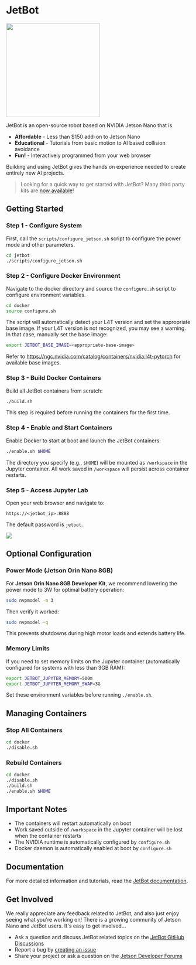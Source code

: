 # JetBot

<img src="../..//wiki/images/jetson-jetbot-illustration_1600x1260.png" height="256">

JetBot is an open-source robot based on NVIDIA Jetson Nano that is

* **Affordable** - Less than $150 add-on to Jetson Nano
* **Educational** - Tutorials from basic motion to AI based collision avoidance
* **Fun!** - Interactively programmed from your web browser

Building and using JetBot gives the hands on experience needed to create entirely new AI projects.

> Looking for a quick way to get started with JetBot? Many third party kits are [now available](https://jetbot.org/master/third_party_kits.html)!

## Getting Started

### Step 1 - Configure System

First, call the `scripts/configure_jetson.sh` script to configure the power mode and other parameters.

```bash
cd jetbot
./scripts/configure_jetson.sh
```

### Step 2 - Configure Docker Environment

Navigate to the docker directory and source the `configure.sh` script to configure environment variables.

```bash
cd docker
source configure.sh
```

The script will automatically detect your L4T version and set the appropriate base image. If your L4T version is not recognized, you may see a warning. In that case, manually set the base image:

```bash
export JETBOT_BASE_IMAGE=<appropriate-base-image>
```

Refer to https://ngc.nvidia.com/catalog/containers/nvidia:l4t-pytorch for available base images.

### Step 3 - Build Docker Containers

Build all JetBot containers from scratch:

```bash
./build.sh
```

This step is required before running the containers for the first time.

### Step 4 - Enable and Start Containers

Enable Docker to start at boot and launch the JetBot containers:

```bash
./enable.sh $HOME
```

The directory you specify (e.g., `$HOME`) will be mounted as `/workspace` in the Jupyter container. All work saved in `/workspace` will persist across container restarts.

### Step 5 - Access Jupyter Lab

Open your web browser and navigate to:

```
https://<jetbot_ip>:8888
```

The default password is `jetbot`.

![](https://user-images.githubusercontent.com/25759564/92091965-51ae4f00-ed86-11ea-93d5-09d291ccfa95.png)

## Optional Configuration

### Power Mode (Jetson Orin Nano 8GB)

For **Jetson Orin Nano 8GB Developer Kit**, we recommend lowering the power mode to 3W for optimal battery operation:

```bash
sudo nvpmodel -m 3
```

Then verify it worked:

```bash
sudo nvpmodel -q
```

This prevents shutdowns during high motor loads and extends battery life.

### Memory Limits

If you need to set memory limits on the Jupyter container (automatically configured for systems with less than 3GB RAM):

```bash
export JETBOT_JUPYTER_MEMORY=500m
export JETBOT_JUPYTER_MEMORY_SWAP=3G
```

Set these environment variables before running `./enable.sh`.

## Managing Containers

### Stop All Containers

```bash
cd docker
./disable.sh
```

### Rebuild Containers

```bash
cd docker
./disable.sh
./build.sh
./enable.sh $HOME
```

## Important Notes

- The containers will restart automatically on boot
- Work saved outside of `/workspace` in the Jupyter container will be lost when the container restarts
- The NVIDIA runtime is automatically configured by `configure.sh`
- Docker daemon is automatically enabled at boot by `configure.sh`

## Documentation

For more detailed information and tutorials, read the [JetBot documentation](https://jetbot.org).

## Get Involved

We really appreciate any feedback related to JetBot, and also just enjoy seeing what you're working on! There is a growing community of Jetson Nano and JetBot users. It's easy to get involved...

* Ask a question and discuss JetBot related topics on the [JetBot GitHub Discussions](https://github.com/NVIDIA-AI-IOT/jetbot/discussions)
* Report a bug by [creating an issue](https://github.com/NVIDIA-AI-IOT/jetbot/issues)
* Share your project or ask a question on the [Jetson Developer Forums](https://devtalk.nvidia.com/default/board/139/jetson-embedded-systems/)
